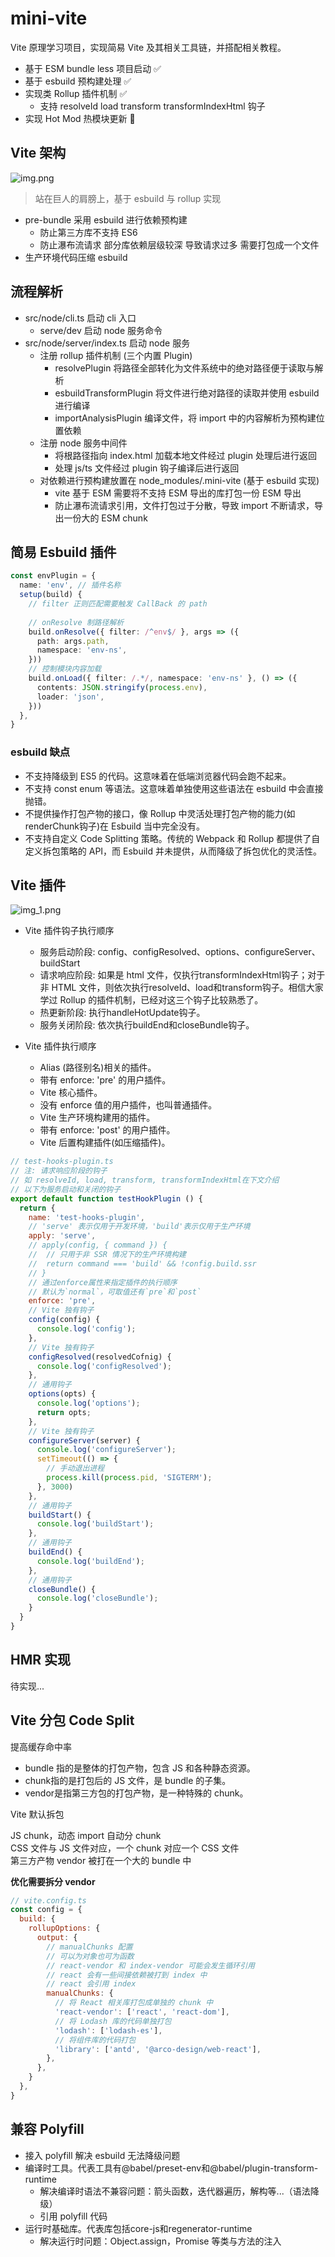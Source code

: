 # mini-vite

Vite 原理学习项目，实现简易 Vite 及其相关工具链，并搭配相关教程。

- 基于 ESM bundle less 项目启动 ✅
- 基于 esbuild 预构建处理 ✅
- 实现类 Rollup 插件机制 ✅
  - 支持 resolveId load transform transformIndexHtml 钩子
- 实现 Hot Mod 热模块更新 🚀

## Vite 架构

![img.png](imgs/structure.png)

> 站在巨人的肩膀上，基于 esbuild 与 rollup 实现

- pre-bundle 采用 esbuild 进行依赖预构建
  - 防止第三方库不支持 ES6
  - 防止瀑布流请求 部分库依赖层级较深 导致请求过多 需要打包成一个文件
- 生产环境代码压缩 esbuild

## 流程解析

- src/node/cli.ts 启动 cli 入口
  - serve/dev 启动 node 服务命令
- src/node/server/index.ts 启动 node 服务
  - 注册 rollup 插件机制 (三个内置 Plugin)
    - resolvePlugin 将路径全部转化为文件系统中的绝对路径便于读取与解析
    - esbuildTransformPlugin 将文件进行绝对路径的读取并使用 esbuild 进行编译
    - importAnalysisPlugin 编译文件，将 import 中的内容解析为预构建位置依赖
  - 注册 node 服务中间件
    - 将根路径指向 index.html 加载本地文件经过 plugin 处理后进行返回
    - 处理 js/ts 文件经过 plugin 钩子编译后进行返回
  - 对依赖进行预构建放置在 node_modules/.mini-vite (基于 esbuild 实现)
    - vite 基于 ESM 需要将不支持 ESM 导出的库打包一份 ESM 导出
    - 防止瀑布流请求引用，文件打包过于分散，导致 import 不断请求，导出一份大的 ESM chunk


## 简易 Esbuild 插件

```ts
const envPlugin = {
  name: 'env', // 插件名称
  setup(build) {
    // filter 正则匹配需要触发 CallBack 的 path
    
    // onResolve 制路径解析
    build.onResolve({ filter: /^env$/ }, args => ({
      path: args.path,
      namespace: 'env-ns',
    }))
    // 控制模块内容加载
    build.onLoad({ filter: /.*/, namespace: 'env-ns' }, () => ({
      contents: JSON.stringify(process.env),
      loader: 'json',
    }))
  },
}
```


### esbuild 缺点

- 不支持降级到 ES5 的代码。这意味着在低端浏览器代码会跑不起来。
- 不支持 const enum 等语法。这意味着单独使用这些语法在 esbuild 中会直接抛错。
- 不提供操作打包产物的接口，像 Rollup 中灵活处理打包产物的能力(如renderChunk钩子)在 Esbuild 当中完全没有。
- 不支持自定义 Code Splitting 策略。传统的 Webpack 和 Rollup 都提供了自定义拆包策略的 API，而 Esbuild 并未提供，从而降级了拆包优化的灵活性。

## Vite 插件

![img_1.png](imgs/plugin.png)

- Vite 插件钩子执行顺序
  - 服务启动阶段: config、configResolved、options、configureServer、buildStart 
  - 请求响应阶段: 如果是 html 文件，仅执行transformIndexHtml钩子；对于非 HTML 文件，则依次执行resolveId、load和transform钩子。相信大家学过 Rollup 的插件机制，已经对这三个钩子比较熟悉了。 
  - 热更新阶段: 执行handleHotUpdate钩子。 
  - 服务关闭阶段: 依次执行buildEnd和closeBundle钩子。

- Vite 插件执行顺序
  - Alias (路径别名)相关的插件。 
  - 带有 enforce: 'pre' 的用户插件。 
  - Vite 核心插件。 
  - 没有 enforce 值的用户插件，也叫普通插件。 
  - Vite 生产环境构建用的插件。 
  - 带有 enforce: 'post' 的用户插件。 
  - Vite 后置构建插件(如压缩插件)。

```js
// test-hooks-plugin.ts
// 注: 请求响应阶段的钩子
// 如 resolveId, load, transform, transformIndexHtml在下文介绍
// 以下为服务启动和关闭的钩子
export default function testHookPlugin () {
  return {
    name: 'test-hooks-plugin',
    // 'serve' 表示仅用于开发环境，'build'表示仅用于生产环境
    apply: 'serve',
    // apply(config, { command }) {
    //  // 只用于非 SSR 情况下的生产环境构建
    //  return command === 'build' && !config.build.ssr
    // }
    // 通过enforce属性来指定插件的执行顺序
    // 默认为`normal`，可取值还有`pre`和`post`
    enforce: 'pre',
    // Vite 独有钩子
    config(config) {
      console.log('config');
    },
    // Vite 独有钩子
    configResolved(resolvedCofnig) {
      console.log('configResolved');
    },
    // 通用钩子
    options(opts) {
      console.log('options');
      return opts;
    },
    // Vite 独有钩子
    configureServer(server) {
      console.log('configureServer');
      setTimeout(() => {
        // 手动退出进程
        process.kill(process.pid, 'SIGTERM');
      }, 3000)
    },
    // 通用钩子
    buildStart() {
      console.log('buildStart');
    },
    // 通用钩子
    buildEnd() {
      console.log('buildEnd');
    },
    // 通用钩子
    closeBundle() {
      console.log('closeBundle');
    }
  }
}
```

## HMR 实现

待实现...

## Vite 分包 Code Split

提高缓存命中率  

- bundle 指的是整体的打包产物，包含 JS 和各种静态资源。 
- chunk指的是打包后的 JS 文件，是 bundle 的子集。 
- vendor是指第三方包的打包产物，是一种特殊的 chunk。

Vite 默认拆包

JS chunk，动态 import 自动分 chunk  
CSS 文件与 JS 文件对应，一个 chunk 对应一个 CSS 文件  
第三方产物 vendor 被打在一个大的 bundle 中

**优化需要拆分 vendor**

```js
// vite.config.ts
const config = {
  build: {
    rollupOptions: {
      output: {
        // manualChunks 配置
        // 可以为对象也可为函数
        // react-vendor 和 index-vendor 可能会发生循环引用
        // react 会有一些间接依赖被打到 index 中
        // react 会引用 index
        manualChunks: {
          // 将 React 相关库打包成单独的 chunk 中
          'react-vendor': ['react', 'react-dom'],
          // 将 Lodash 库的代码单独打包
          'lodash': ['lodash-es'],
          // 将组件库的代码打包
          'library': ['antd', '@arco-design/web-react'],
        },
      },
    }
  },
}
```

## 兼容 Polyfill

- 接入 polyfill 解决 esbuild 无法降级问题
- 编译时工具。代表工具有@babel/preset-env和@babel/plugin-transform-runtime
  - 解决编译时语法不兼容问题：箭头函数，迭代器遍历，解构等...（语法降级）
  - 引用 polyfill 代码
- 运行时基础库。代表库包括core-js和regenerator-runtime
  - 解决运行时问题：Object.assign，Promise 等类与方法的注入
